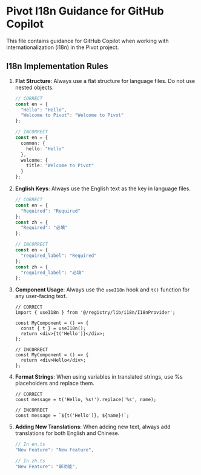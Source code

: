 # Pivot I18n Guidance for GitHub Copilot

This file contains guidance for GitHub Copilot when working with internationalization (i18n) in the Pivot project.

## I18n Implementation Rules

1. **Flat Structure**: Always use a flat structure for language files. Do not use nested objects.
   ```ts
   // CORRECT
   const en = {
     "Hello": "Hello",
     "Welcome to Pivot": "Welcome to Pivot"
   };

   // INCORRECT
   const en = {
     common: {
       hello: "Hello"
     },
     welcome: {
       title: "Welcome to Pivot"
     }
   };
   ```

2. **English Keys**: Always use the English text as the key in language files.
   ```ts
   // CORRECT
   const en = {
     "Required": "Required"
   };
   const zh = {
     "Required": "必填"
   };

   // INCORRECT
   const en = {
     "required_label": "Required"
   };
   const zh = {
     "required_label": "必填"
   };
   ```

3. **Component Usage**: Always use the `useI18n` hook and `t()` function for any user-facing text.
   ```tsx
   // CORRECT
   import { useI18n } from '@/registry/lib/i18n/I18nProvider';

   const MyComponent = () => {
     const { t } = useI18n();
     return <div>{t('Hello')}</div>;
   };

   // INCORRECT
   const MyComponent = () => {
     return <div>Hello</div>;
   };
   ```

4. **Format Strings**: When using variables in translated strings, use %s placeholders and replace them.
   ```tsx
   // CORRECT
   const message = t('Hello, %s!').replace('%s', name);

   // INCORRECT
   const message = `${t('Hello')}, ${name}!`;
   ```

5. **Adding New Translations**: When adding new text, always add translations for both English and Chinese.
   ```ts
   // In en.ts
   "New Feature": "New Feature",

   // In zh.ts
   "New Feature": "新功能",
   ```
